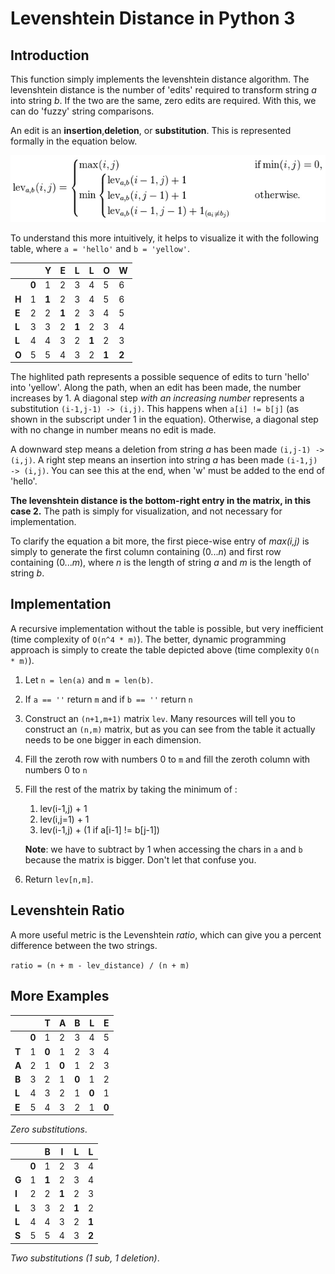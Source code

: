 # Levenshtein Distance in Python 3


## Introduction
This function simply implements the levenshtein distance algorithm. The levenshtein distance is the number of 'edits' required to transform string *a* into string *b*. If the two are the same, zero edits are required. With this, we can do 'fuzzy' string comparisons.

An edit is an **insertion**,**deletion**, or **substitution**. This is represented formally in the equation below.

![Levenshtein Equation](levenshtein_equation.jpg)

To understand this more intuitively, it helps to visualize it with the following table, where `a = 'hello'` and `b = 'yellow'`.


|   |   | Y | E | L | L | O | W |
|---|---|---|---|---|---|---|---|
|   | **0** | 1 | 2 | 3 | 4 | 5 | 6 |
| **H** | 1 | **1** | 2 | 3 | 4 | 5 | 6 |
| **E** | 2 | 2 | **1** | 2 | 3 | 4 | 5 |
| **L** | 3 | 3 | 2 | **1** | 2 | 3 | 4 |
| **L** | 4 | 4 | 3 | 2 | **1** | 2 | 3 |
| **O** | 5 | 5 | 4 | 3 | 2 | **1** | **2** |

The highlited path represents a possible sequence of edits to turn 'hello' into 'yellow'. Along the path, when an edit has been made, the number increases by 1. A diagonal step *with an increasing number* represents a substitution `(i-1,j-1) -> (i,j)`. This happens when `a[i] != b[j]` (as shown in the subscript under 1 in the equation). Otherwise, a diagonal step with no change in number means no edit is made.

A downward step means a deletion from string *a* has been made `(i,j-1) -> (i,j)`. A right step means an insertion into string *a* has been made `(i-1,j) -> (i,j)`. You can see this at the end, when 'w' must be added to the end of 'hello'.

**The levenshtein distance is the bottom-right entry in the matrix, in this case 2.** The path is simply for visualization, and not necessary for implementation.

To clarify the equation a bit more, the first piece-wise entry of *max(i,j)* is simply to generate the first column containing (0...*n*) and first row containing (0...*m*), where *n* is the length of string *a* and *m* is the length of string *b*.


## Implementation

A recursive implementation without the table is possible, but very inefficient (time complexity of `O(n^4 * m)`). The better, dynamic programming approach is simply to create the table depicted above (time complexity `O(n * m)`).

1. Let `n = len(a)` and `m = len(b)`.
2. If `a == ''` return `m` and if `b == ''` return `n`
3. Construct an `(n+1,m+1)` matrix `lev`. Many resources will tell you to construct an `(n,m)` matrix, but as you can see from the table it actually needs to be one bigger in each dimension.
4. Fill the zeroth row with numbers 0 to `m` and fill the zeroth column with numbers 0 to `n`
5. Fill the rest of the matrix by taking the minimum of :
	1. lev(i-1,j) + 1
	2. lev(i,j=1) + 1
	3. lev(i-1,j) + (1 if a[i-1] != b[j-1])  

	**Note**: we have to subtract by 1 when accessing the chars in `a` and `b` because the matrix is bigger. Don't let that confuse you.
6. Return `lev[n,m]`.


## Levenshtein Ratio
A more useful metric is the Levenshtein *ratio*, which can give you a percent difference between the two strings.

`ratio = (n + m - lev_distance) / (n + m)`

## More Examples 


|   |   | T | A | B | L | E |
|---|---|---|---|---|---|---|
|   | **0** | 1 | 2 | 3 | 4 | 5 |
| **T** | 1 | **0** | 1 | 2 | 3 | 4 |
| **A** | 2 | 1 | **0** | 1 | 2 | 3 |
| **B** | 3 | 2 | 1 | **0** | 1 | 2 |
| **L** | 4 | 3 | 2 | 1 | **0** | 1 |
| **E** | 5 | 4 | 3 | 2 | 1 | **0** |

*Zero substitutions*.

|   |   | B | I | L | L |
|---|---|---|---|---|---|
|   | **0** | 1 | 2 | 3 | 4 |
| **G** | 1 | **1** | 2 | 3 | 4 |
| **I** | 2 | 2 | **1** | 2 | 3 |
| **L** | 3 | 3 | 2 | **1** | 2 |
| **L** | 4 | 4 | 3 | 2 | **1** |
| **S** | 5 | 5 | 4 | 3 | **2** |

*Two substitutions (1 sub, 1 deletion)*.

